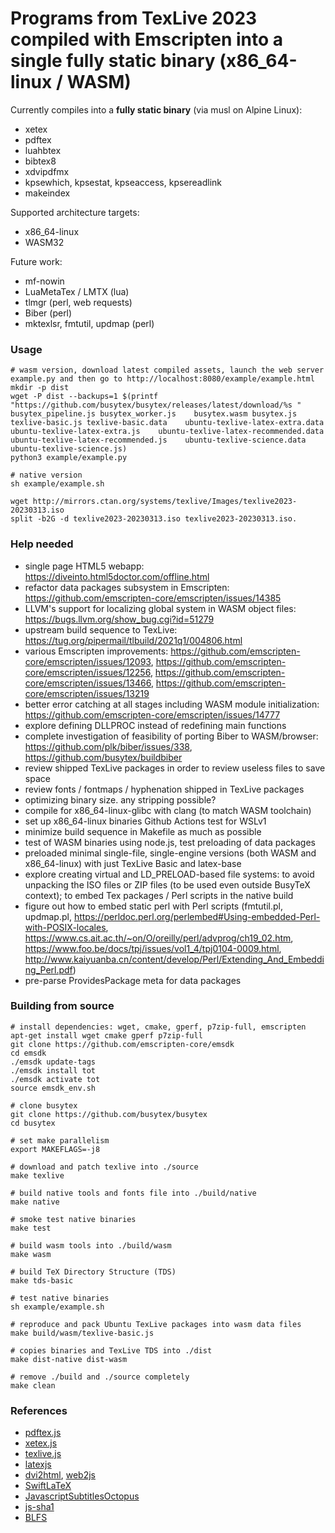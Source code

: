# Programs from TexLive 2023 compiled with Emscripten into a single fully static binary (x86_64-linux / WASM)

Currently compiles into a **fully static binary** (via musl on Alpine Linux):
- xetex
- pdftex
- luahbtex
- bibtex8
- xdvipdfmx
- kpsewhich, kpsestat, kpseaccess, kpsereadlink
- makeindex

Supported architecture targets:
- x86_64-linux
- WASM32

Future work:
- mf-nowin
- LuaMetaTex / LMTX (lua)
- tlmgr (perl, web requests)
- Biber (perl)
- mktexlsr, fmtutil, updmap (perl)

### Usage
```shell
# wasm version, download latest compiled assets, launch the web server example.py and then go to http://localhost:8080/example/example.html
mkdir -p dist
wget -P dist --backups=1 $(printf "https://github.com/busytex/busytex/releases/latest/download/%s " busytex_pipeline.js busytex_worker.js    busytex.wasm busytex.js texlive-basic.js texlive-basic.data    ubuntu-texlive-latex-extra.data ubuntu-texlive-latex-extra.js    ubuntu-texlive-latex-recommended.data ubuntu-texlive-latex-recommended.js    ubuntu-texlive-science.data ubuntu-texlive-science.js)
python3 example/example.py

# native version
sh example/example.sh
```

```shell
wget http://mirrors.ctan.org/systems/texlive/Images/texlive2023-20230313.iso
split -b2G -d texlive2023-20230313.iso texlive2023-20230313.iso.
```

### Help needed
- single page HTML5 webapp: https://diveinto.html5doctor.com/offline.html
- refactor data packages subsystem in Emscripten: https://github.com/emscripten-core/emscripten/issues/14385
- LLVM's support for localizing global system in WASM object files: https://bugs.llvm.org/show_bug.cgi?id=51279
- upstream build sequence to TexLive: https://tug.org/pipermail/tlbuild/2021q1/004806.html
- various Emscripten improvements: https://github.com/emscripten-core/emscripten/issues/12093, https://github.com/emscripten-core/emscripten/issues/12256, https://github.com/emscripten-core/emscripten/issues/13466, https://github.com/emscripten-core/emscripten/issues/13219
- better error catching at all stages including WASM module initialization: https://github.com/emscripten-core/emscripten/issues/14777
- explore defining DLLPROC instead of redefining main functions
- complete investigation of feasibility of porting Biber to WASM/browser: https://github.com/plk/biber/issues/338, https://github.com/busytex/buildbiber
- review shipped TexLive packages in order to review useless files to save space
- review fonts / fontmaps / hyphenation shipped in TexLive packages
- optimizing binary size. any stripping possible?
- compile for x86_64-linux-glibc with clang (to match WASM toolchain)
- set up x86_64-linux binaries Github Actions test for WSLv1
- minimize build sequence in Makefile as much as possible
- test of WASM binaries using node.js, test preloading of data packages
- preloaded minimal single-file, single-engine versions (both WASM and x86_64-linux) with just TexLive Basic and latex-base
- explore creating virtual and LD_PRELOAD-based file systems: to avoid unpacking the ISO files or ZIP files (to be used even outside BusyTeX context); to embed Tex packages / Perl scripts in the native build 
- figure out how to embed static perl with Perl scripts (fmtutil.pl, updmap.pl, https://perldoc.perl.org/perlembed#Using-embedded-Perl-with-POSIX-locales, https://www.cs.ait.ac.th/~on/O/oreilly/perl/advprog/ch19_02.htm, https://www.foo.be/docs/tpj/issues/vol1_4/tpj0104-0009.html, http://www.kaiyuanba.cn/content/develop/Perl/Extending_And_Embedding_Perl.pdf)
- pre-parse ProvidesPackage meta for data packages

### Building from source
```shell
# install dependencies: wget, cmake, gperf, p7zip-full, emscripten
apt-get install wget cmake gperf p7zip-full 
git clone https://github.com/emscripten-core/emsdk
cd emsdk
./emsdk update-tags
./emsdk install tot
./emsdk activate tot
source emsdk_env.sh

# clone busytex
git clone https://github.com/busytex/busytex
cd busytex

# set make parallelism
export MAKEFLAGS=-j8

# download and patch texlive into ./source
make texlive

# build native tools and fonts file into ./build/native
make native

# smoke test native binaries
make test

# build wasm tools into ./build/wasm
make wasm

# build TeX Directory Structure (TDS)
make tds-basic

# test native binaries
sh example/example.sh

# reproduce and pack Ubuntu TexLive packages into wasm data files
make build/wasm/texlive-basic.js

# copies binaries and TexLive TDS into ./dist
make dist-native dist-wasm

# remove ./build and ./source completely
make clean
```

### References
- [pdftex.js](https://github.com/dmonad/pdftex.js)
- [xetex.js](https://github.com/lyze/xetex-js)
- [texlive.js](https://github.com/manuels/texlive.js/)
- [latexjs](https://github.com/latexjs/latexjs)
- [dvi2html](https://github.com/kisonecat/dvi2html), [web2js](https://github.com/kisonecat/web2js)
- [SwiftLaTeX](https://github.com/SwiftLaTeX/SwiftLaTeX)
- [JavascriptSubtitlesOctopus](https://github.com/Dador/JavascriptSubtitlesOctopus)
- [js-sha1](https://raw.githubusercontent.com/emn178/js-sha1)
- [BLFS](http://www.linuxfromscratch.org/blfs/view/svn/pst/texlive.html)
